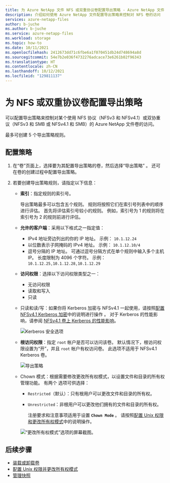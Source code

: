 ```yaml
---
title: 为 Azure NetApp 文件 NFS 或双重协议卷配置导出策略 - Azure NetApp 文件
description: 介绍如何使用 Azure NetApp 文件配置导出策略来控制对 NFS 卷的访问
services: azure-netapp-files
author: b-juche
ms.author: b-juche
ms.service: azure-netapp-files
ms.workload: storage
ms.topic: how-to
ms.date: 10/11/2021
ms.openlocfilehash: 2412673dd71c6fbe6a1f070451db24d748694a8d
ms.sourcegitcommit: 54e7b2e036f4732276adcace73e6261b02f96343
ms.translationtype: HT
ms.contentlocale: zh-CN
ms.lasthandoff: 10/12/2021
ms.locfileid: "129811137"
---
```

# <a name="configure-export-policy-for-nfs-or-dual-protocol-volumes"></a>为 NFS 或双重协议卷配置导出策略

可以配置导出策略来控制对某个使用 NFS 协议（NFSv3 和 NFSv4.1）或双协重议（NFSv3 和 SMB 或 NFSv4.1 和 SMB）的 Azure NetApp 文件卷的访问。 

最多可创建 5 个导出策略规则。

## <a name="configure-the-policy"></a>配置策略 

1.  在“卷”页面上，选择要为其配置导出策略的卷，然后选择“导出策略” 。 还可在卷的创建过程中配置导出策略。

2.  若要创建导出策略规则，请指定以下信息：   
    * **索引**：指定规则的索引号。  
      
      导出策略最多可以包含五个规则。 规则将按照它们在索引号列表中的顺序进行评估。 首先将评估索引号较小的规则。 例如，索引号为 1 的规则将在索引号为 2 的规则前进行评估。 

    * **允许的客户端**：采用以下格式之一指定值：  
      * IPv4 地址旁边列出的你的 IP 地址。 示例： `10.1.12.24`
      * 以位数表示子网掩码的 IPv4 地址。 示例： `10.1.12.10/4`
      * 逗号分隔的 IP 地址。 可通过逗号分隔方式在单个规则中输入多个主机 IP。 长度限制为 4096 个字符。 示例： `10.1.12.25,10.1.12.28,10.1.12.29`

    * **访问权限**：选择以下访问权限类型之一：  
      * 无访问权限 
      * 读取和写入
      * 只读

    * 只读和读/写：如果你将 Kerberos 加密与 NFSv4.1 一起使用，请按照[配置 NFSv4.1 Kerberos 加密](configure-kerberos-encryption.md)中的说明进行操作 。  对于 Kerberos 的性能影响，请参阅 [NFSv4.1 卷上 Kerberos 的性能影响](performance-impact-kerberos.md)。 

      ![Kerberos 安全选项](../media/azure-netapp-files/kerberos-security-options.png) 

    * **根访问权限**：指定 `root` 帐户是否可以访问该卷。  默认情况下，根访问权限设置为“开”，并且 `root` 帐户有权访问卷。  此选项不适用于 NFSv4.1 Kerberos 卷。

      ![导出策略](../media/azure-netapp-files/azure-netapp-files-export-policy.png) 

    * Chown 模式：根据需要修改更改所有权模式，以设置文件和目录的所有权管理功能。  有两个  选项可供选择：   

      * `Restricted`（默认）：只有根用户可以更改文件和目录的所有权。
      * `Unrestricted`：非根用户可以更改他们拥有的文件和目录的所有权。  

        注册要求和注意事项适用于设置 **`Chown Mode`** 。 请按照[配置 Unix 权限和更改所有权模式](configure-unix-permissions-change-ownership-mode.md)中的说明操作。  

      ![“更改所有权模式”选项的屏幕截图。](../media/azure-netapp-files/chown-mode-export-policy.png) 

## <a name="next-steps"></a>后续步骤 
* [装载或卸载卷](azure-netapp-files-mount-unmount-volumes-for-virtual-machines.md)
* [配置 Unix 权限并更改所有权模式](configure-unix-permissions-change-ownership-mode.md) 
* [管理快照](azure-netapp-files-manage-snapshots.md)
